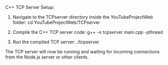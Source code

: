 C++ TCP Server Setup:

1. Navigate to the TCPserver directory inside the YouTubeProjectWeb folder:
cd YouTubeProjectWeb/TCPserver

2. Compile the C++ TCP server code:
g++ -o tcpserver main.cpp -pthread

3. Run the compiled TCP server:
./tcpserver

The TCP server will now be running and waiting for incoming connections from the Node.js server or other clients.